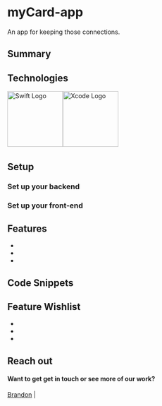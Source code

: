 # myCard-app

An app for keeping those connections.

## Summary



## Technologies

<img src="https://lh5.googleusercontent.com/proxy/6kCFVnL6VTpvVvYLiset8dOXnOHfx1VUXeSIsgqz6UJRi6m6VEA2H4JqpM9tEmRJwtUhQcBbvekcTFgzEOQlHYsyy-HjBsJZXm6m1h_8pULTy77PMe0j3Ra63hvv2-JIH4lHT5uy9qJd1F4DuBex5v8okMwubhvK2pmLgfHE1d2D6ZKOOHexi031U2zAUu6eELffmx0vbQFpa5yQJPhgYQ1N=s0-d" alt="Swift Logo" height="126"><img src="https://upload.wikimedia.org/wikipedia/en/0/0c/Xcode_icon.png" alt="Xcode Logo" height="126">&nbsp;&nbsp;&nbsp;&nbsp;&nbsp;

## Setup

### Set up your backend

### Set up your front-end

## Features

-
-
-

## Code Snippets

## Feature Wishlist

-
-
-

## Reach out

#### Want to get get in touch or see more of our work?

[Brandon](https://github.com/brandonefields) |
